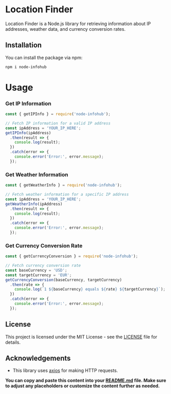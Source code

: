 # Location Finder

Location Finder is a Node.js library for retrieving information about IP addresses, weather data, and currency conversion rates.

## Installation

You can install the package via npm:

```bash
npm i node-infohub
```

# **Usage**

### **Get IP Information**

```jsx
const { getIPInfo } = require('node-infohub');

// Fetch IP information for a valid IP address
const ipAddress = 'YOUR_IP_HERE';
getIPInfo(ipAddress)
  .then(result => {
    console.log(result);
  })
  .catch(error => {
    console.error('Error:', error.message);
  });

```

### **Get Weather Information**

```jsx
const { getWeatherInfo } = require('node-infohub');

// Fetch weather information for a specific IP address
const ipAddress = 'YOUR_IP_HERE';
getWeatherInfo(ipAddress)
  .then(result => {
    console.log(result);
  })
  .catch(error => {
    console.error('Error:', error.message);
  });

```

### **Get Currency Conversion Rate**

```jsx
const { getCurrencyConversion } = require('node-infohub');

// Fetch currency conversion rate
const baseCurrency = 'USD';
const targetCurrency = 'EUR';
getCurrencyConversion(baseCurrency, targetCurrency)
  .then(rate => {
    console.log(`1 ${baseCurrency} equals ${rate} ${targetCurrency}`);
  })
  .catch(error => {
    console.error('Error:', error.message);
  });

```

## **License**

This project is licensed under the MIT License - see the [LICENSE](https://chat.openai.com/c/LICENSE) file for details.

## **Acknowledgements**

- This library uses [axios](https://github.com/axios/axios) for making HTTP requests.

**You can copy and paste this content into your [README.md](http://readme.md/) file. Make sure to adjust any placeholders or customize the content further as needed.**